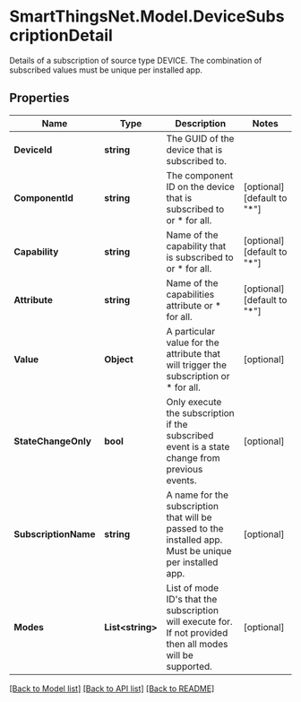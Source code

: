# SmartThingsNet.Model.DeviceSubscriptionDetail
Details of a subscription of source type DEVICE. The combination of subscribed values must be unique per installed app.
## Properties

Name | Type | Description | Notes
------------ | ------------- | ------------- | -------------
**DeviceId** | **string** | The GUID of the device that is subscribed to. | 
**ComponentId** | **string** | The component ID on the device that is subscribed to or * for all. | [optional] [default to "*"]
**Capability** | **string** | Name of the capability that is subscribed to or * for all. | [optional] [default to "*"]
**Attribute** | **string** | Name of the capabilities attribute or * for all. | [optional] [default to "*"]
**Value** | **Object** | A particular value for the attribute that will trigger the subscription or * for all. | [optional] 
**StateChangeOnly** | **bool** | Only execute the subscription if the subscribed event is a state change from previous events. | [optional] 
**SubscriptionName** | **string** | A name for the subscription that will be passed to the installed app. Must be unique per installed app. | [optional] 
**Modes** | **List&lt;string&gt;** | List of mode ID&#39;s that the subscription will execute for. If not provided then all modes will be supported. | [optional] 

[[Back to Model list]](../README.md#documentation-for-models) [[Back to API list]](../README.md#documentation-for-api-endpoints) [[Back to README]](../README.md)

